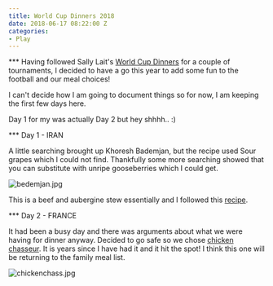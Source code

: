 ```yaml
---
title: World Cup Dinners 2018
date: 2018-06-17 08:22:00 Z
categories:
- Play
---
```


*** Having followed Sally Lait's [World Cup Dinners](https://sallylait.com/labs/worldcup2018dinners/) for a couple of tournaments, I decided to have a go this year to add some fun to the football and our meal choices! 

I can't decide how I am going to document things so for now, I am keeping the first few days here. 

Day 1 for my was actually Day 2 but hey shhhh..  :) 

*** Day 1 - IRAN

A little searching brought up Khoresh Bademjan, but the recipe used Sour grapes which I could not find. Thankfully some more searching showed that you can substitute with unripe gooseberries which I could get.

![bedemjan.jpg](/uploads/bedemjan.jpg) 

This is a beef and aubergine stew essentially and I followed this [recipe](https://persianmama.com/khoresh-bademjan-persian-eggplant-stew-with-beef/).


*** Day 2 - FRANCE

It had been a busy day and there was arguments about what we were having for dinner anyway. Decided to go safe so we chose [chicken chasseur](https://www.bbc.com/food/recipes/_chicken_chasseur_with_19163). It is years since I have had it and it hit the spot! I think this one will be returning to the family meal list. 

![chickenchass.jpg](/uploads/chickenchass.jpg)
